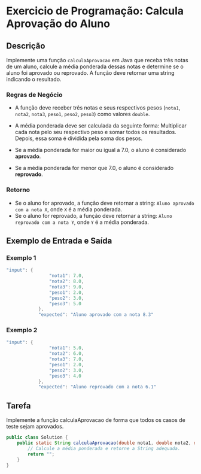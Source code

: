 # Exercicio de Programação: Calcula Aprovação do Aluno

## Descrição

Implemente uma função `calculaAprovacao` em Java que receba três notas de um aluno, calcule a média ponderada dessas notas e determine se o aluno foi aprovado ou reprovado. A função deve retornar uma string indicando o resultado.

### Regras de Negócio

- A função deve receber três notas e seus respectivos pesos (`nota1`, `nota2`, `nota3`, `peso1`, `peso2`, `peso3`) como valores `double`.
- A média ponderada deve ser calculada da seguinte forma: Multiplicar cada nota pelo seu respectivo peso e somar todos os resultados. Depois, essa soma é dividida pela soma dos pesos.


- Se a média ponderada for maior ou igual a 7.0, o aluno é considerado **aprovado**.
- Se a média ponderada for menor que 7.0, o aluno é considerado **reprovado**.

### Retorno

- Se o aluno for aprovado, a função deve retornar a string: `Aluno aprovado com a nota X`, onde `X` é a média ponderada.
- Se o aluno for reprovado, a função deve retornar a string: `Aluno reprovado com a nota Y`, onde `Y` é a média ponderada.

## Exemplo de Entrada e Saída

### Exemplo 1

```java 
"input": {
                "nota1": 7.0,
                "nota2": 8.0,
                "nota3": 9.0,
                "peso1": 2.0,
                "peso2": 3.0,
                "peso3": 5.0
            },
            "expected": "Aluno aprovado com a nota 8.3"
```


### Exemplo 2


```java
"input": {
                "nota1": 5.0,
                "nota2": 6.0,
                "nota3": 7.0,
                "peso1": 2.0,
                "peso2": 3.0,
                "peso3": 4.0
            },
            "expected": "Aluno reprovado com a nota 6.1"
```

## Tarefa
Implemente a função calculaAprovacao de forma que todos os casos de teste sejam aprovados.

```java
public class Solution {
    public static String calculaAprovacao(double nota1, double nota2, double nota3, double peso1, double peso2, double peso3) {
        // Calcule a média ponderada e retorne a String adequada.
        return "";
    }
}
```


